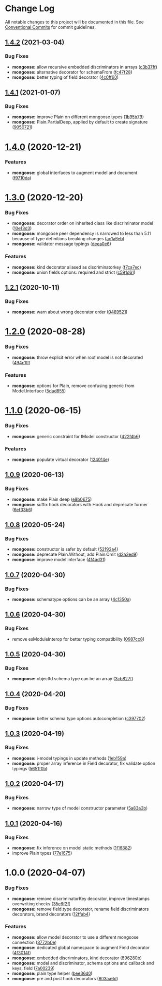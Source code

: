 # Change Log

All notable changes to this project will be documented in this file.
See [Conventional Commits](https://conventionalcommits.org) for commit guidelines.

## [1.4.2](https://github.com/jeremyben/reflet/tree/master/mongoose/compare/@reflet/mongoose@1.4.1...@reflet/mongoose@1.4.2) (2021-03-04)


### Bug Fixes

* **mongoose:** allow recursive embedded discriminators in arrays ([c3b37ff](https://github.com/jeremyben/reflet/tree/master/mongoose/commit/c3b37ff))
* **mongoose:** alternative decorator for schemaFrom ([fc47f28](https://github.com/jeremyben/reflet/tree/master/mongoose/commit/fc47f28))
* **mongoose:** better typing of field decorator ([4c0ff60](https://github.com/jeremyben/reflet/tree/master/mongoose/commit/4c0ff60))





## [1.4.1](https://github.com/jeremyben/reflet/tree/master/mongoose/compare/@reflet/mongoose@1.4.0...@reflet/mongoose@1.4.1) (2021-01-07)


### Bug Fixes

* **mongoose:** improve Plain on different mongoose types ([1b95b79](https://github.com/jeremyben/reflet/tree/master/mongoose/commit/1b95b79))
* **mongoose:** Plain.PartialDeep, applied by default to create signature ([9050721](https://github.com/jeremyben/reflet/tree/master/mongoose/commit/9050721))





# [1.4.0](https://github.com/jeremyben/reflet/tree/master/mongoose/compare/@reflet/mongoose@1.3.0...@reflet/mongoose@1.4.0) (2020-12-21)


### Features

* **mongoose:** global interfaces to augment model and document ([f9710da](https://github.com/jeremyben/reflet/tree/master/mongoose/commit/f9710da))





# [1.3.0](https://github.com/jeremyben/reflet/tree/master/mongoose/compare/@reflet/mongoose@1.2.1...@reflet/mongoose@1.3.0) (2020-12-20)


### Bug Fixes

* **mongoose:** decorator order on inherited class like discriminator model ([10e13d3](https://github.com/jeremyben/reflet/tree/master/mongoose/commit/10e13d3))
* **mongoose:** mongoose peer dependency is narrowed to less than 5.11 because of type definitions breaking changes ([ac1a6eb](https://github.com/jeremyben/reflet/tree/master/mongoose/commit/ac1a6eb))
* **mongoose:** validator message typings ([deea0e6](https://github.com/jeremyben/reflet/tree/master/mongoose/commit/deea0e6))


### Features

* **mongoose:** kind decorator aliased as discriminatorkey ([f7ca7ec](https://github.com/jeremyben/reflet/tree/master/mongoose/commit/f7ca7ec))
* **mongoose:** union fields options: required and strict ([c591d61](https://github.com/jeremyben/reflet/tree/master/mongoose/commit/c591d61))





## [1.2.1](https://github.com/jeremyben/reflet/tree/master/mongoose/compare/@reflet/mongoose@1.2.0...@reflet/mongoose@1.2.1) (2020-10-11)


### Bug Fixes

* **mongoose:** warn about wrong decorator order ([0489521](https://github.com/jeremyben/reflet/tree/master/mongoose/commit/0489521))





# [1.2.0](https://github.com/jeremyben/reflet/tree/master/mongoose/compare/@reflet/mongoose@1.1.0...@reflet/mongoose@1.2.0) (2020-08-28)


### Bug Fixes

* **mongoose:** throw explicit error when root model is not decorated ([494c1ff](https://github.com/jeremyben/reflet/tree/master/mongoose/commit/494c1ff))


### Features

* **mongoose:** options for Plain, remove confusing generic from Model.Interface ([5dad855](https://github.com/jeremyben/reflet/tree/master/mongoose/commit/5dad855))





# [1.1.0](https://github.com/jeremyben/reflet/tree/master/mongoose/compare/@reflet/mongoose@1.0.9...@reflet/mongoose@1.1.0) (2020-06-15)


### Bug Fixes

* **mongoose:** generic constraint for IModel constructor ([422f4b6](https://github.com/jeremyben/reflet/tree/master/mongoose/commit/422f4b6))


### Features

* **mongoose:** populate virtual decorator ([124014e](https://github.com/jeremyben/reflet/tree/master/mongoose/commit/124014e))





## [1.0.9](https://github.com/jeremyben/reflet/tree/master/mongoose/compare/@reflet/mongoose@1.0.8...@reflet/mongoose@1.0.9) (2020-06-13)


### Bug Fixes

* **mongoose:** make Plain deep ([e8b0675](https://github.com/jeremyben/reflet/tree/master/mongoose/commit/e8b0675))
* **mongoose:** suffix hook decorators with Hook and deprecate former ([6ef33b6](https://github.com/jeremyben/reflet/tree/master/mongoose/commit/6ef33b6))





## [1.0.8](https://github.com/jeremyben/reflet/tree/master/mongoose/compare/@reflet/mongoose@1.0.7...@reflet/mongoose@1.0.8) (2020-05-24)


### Bug Fixes

* **mongoose:** constructor is safer by default ([52192a4](https://github.com/jeremyben/reflet/tree/master/mongoose/commit/52192a4))
* **mongoose:** deprecate Plain.Without, add Plain.Omit ([d2a3ed9](https://github.com/jeremyben/reflet/tree/master/mongoose/commit/d2a3ed9))
* **mongoose:** improve model interface ([4f4ad31](https://github.com/jeremyben/reflet/tree/master/mongoose/commit/4f4ad31))





## [1.0.7](https://github.com/jeremyben/reflet/tree/master/mongoose/compare/@reflet/mongoose@1.0.6...@reflet/mongoose@1.0.7) (2020-04-30)


### Bug Fixes

* **mongoose:** schematype options can be an array ([4c1350a](https://github.com/jeremyben/reflet/tree/master/mongoose/commit/4c1350a))





## [1.0.6](https://github.com/jeremyben/reflet/tree/master/mongoose/compare/@reflet/mongoose@1.0.5...@reflet/mongoose@1.0.6) (2020-04-30)


### Bug Fixes

* remove esModuleInterop for better typing compatibility ([0987cc8](https://github.com/jeremyben/reflet/tree/master/mongoose/commit/0987cc8))





## [1.0.5](https://github.com/jeremyben/reflet/tree/master/mongoose/compare/@reflet/mongoose@1.0.4...@reflet/mongoose@1.0.5) (2020-04-30)


### Bug Fixes

* **mongoose:** objectId schema type can be an array ([3cb827f](https://github.com/jeremyben/reflet/tree/master/mongoose/commit/3cb827f))





## [1.0.4](https://github.com/jeremyben/reflet/tree/master/mongoose/compare/@reflet/mongoose@1.0.3...@reflet/mongoose@1.0.4) (2020-04-20)


### Bug Fixes

* **mongoose:** better schema type options autocompletion ([c397702](https://github.com/jeremyben/reflet/tree/master/mongoose/commit/c397702))





## [1.0.3](https://github.com/jeremyben/reflet/tree/master/mongoose/compare/@reflet/mongoose@1.0.2...@reflet/mongoose@1.0.3) (2020-04-19)


### Bug Fixes

* **mongoose:** i-model typings in update methods ([1eb159a](https://github.com/jeremyben/reflet/tree/master/mongoose/commit/1eb159a))
* **mongoose:** proper array inference in Field decorator, fix validate option typings ([5651f0b](https://github.com/jeremyben/reflet/tree/master/mongoose/commit/5651f0b))





## [1.0.2](https://github.com/jeremyben/reflet/tree/master/mongoose/compare/@reflet/mongoose@1.0.1...@reflet/mongoose@1.0.2) (2020-04-17)


### Bug Fixes

* **mongoose:** narrow type of model constructor parameter ([5a83a3b](https://github.com/jeremyben/reflet/tree/master/mongoose/commit/5a83a3b))





## [1.0.1](https://github.com/jeremyben/reflet/tree/master/mongoose/compare/@reflet/mongoose@1.0.0...@reflet/mongoose@1.0.1) (2020-04-16)


### Bug Fixes

* **mongoose:** fix inference on model static methods ([1f16382](https://github.com/jeremyben/reflet/tree/master/mongoose/commit/1f16382))
* improve Plain types ([77e1675](https://github.com/jeremyben/reflet/tree/master/mongoose/commit/77e1675))





# 1.0.0 (2020-04-07)


### Bug Fixes

* **mongoose:** remove discriminatorKey decorator, improve timestamps overwriting checks ([35e6f2f](https://github.com/jeremyben/reflet/tree/master/mongoose/commit/35e6f2f))
* **mongoose:** remove field.type decorator, rename field discriminators decorators, brand decorators ([12ffab4](https://github.com/jeremyben/reflet/tree/master/mongoose/commit/12ffab4))


### Features

* **mongoose:** allow model decorator to use a different mongoose connection ([3772b0e](https://github.com/jeremyben/reflet/tree/master/mongoose/commit/3772b0e))
* **mongoose:** dedicated global namespace to augment Field decorator ([4f3014f](https://github.com/jeremyben/reflet/tree/master/mongoose/commit/4f3014f))
* **mongoose:** embedded discriminators, kind decorator ([896280b](https://github.com/jeremyben/reflet/tree/master/mongoose/commit/896280b))
* **mongoose:** model and discriminator, schema options and callback and keys, field ([7a00239](https://github.com/jeremyben/reflet/tree/master/mongoose/commit/7a00239))
* **mongoose:** plain type helper ([bee36d0](https://github.com/jeremyben/reflet/tree/master/mongoose/commit/bee36d0))
* **mongoose:** pre and post hook decorators ([803aa6d](https://github.com/jeremyben/reflet/tree/master/mongoose/commit/803aa6d))
